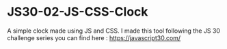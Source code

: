 # JS30-02-JS-CSS-Clock
A simple clock made using JS and CSS.
I made this tool following the JS 30 challenge series you can find here : https://javascript30.com/
